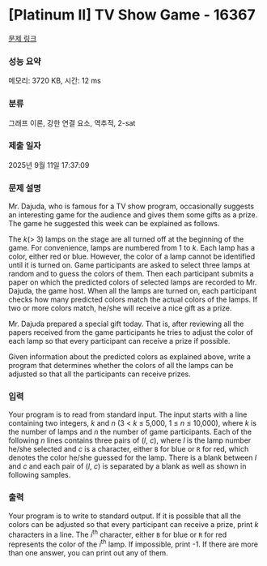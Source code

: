 # [Platinum II] TV Show Game - 16367 

[문제 링크](https://www.acmicpc.net/problem/16367) 

### 성능 요약

메모리: 3720 KB, 시간: 12 ms

### 분류

그래프 이론, 강한 연결 요소, 역추적, 2-sat

### 제출 일자

2025년 9월 11일 17:37:09

### 문제 설명

<p>Mr. Dajuda, who is famous for a TV show program, occasionally suggests an interesting game for the audience and gives them some gifts as a prize. The game he suggested this week can be explained as follows.</p>

<p>The <em>k</em>(> 3) lamps on the stage are all turned off at the beginning of the game. For convenience, lamps are numbered from 1 to <em>k</em>. Each lamp has a color, either red or blue. However, the color of a lamp cannot be identified until it is turned on. Game participants are asked to select three lamps at random and to guess the colors of them. Then each participant submits a paper on which the predicted colors of selected lamps are recorded to Mr. Dajuda, the game host. When all the lamps are turned on, each participant checks how many predicted colors match the actual colors of the lamps. If two or more colors match, he/she will receive a nice gift as a prize.</p>

<p>Mr. Dajuda prepared a special gift today. That is, after reviewing all the papers received from the game participants he tries to adjust the color of each lamp so that every participant can receive a prize if possible.</p>

<p>Given information about the predicted colors as explained above, write a program that determines whether the colors of all the lamps can be adjusted so that all the participants can receive prizes.</p>

### 입력 

 <p>Your program is to read from standard input. The input starts with a line containing two integers, <em>k</em> and <em>n</em> (3 < <em>k</em> ≤ 5,000, 1 ≤ <em>n</em> ≤ 10,000), where <em>k</em> is the number of lamps and <em>n</em> the number of game participants. Each of the following <em>n</em> lines contains three pairs of (<em>l</em>, <em>c</em>), where <em>l</em> is the lamp number he/she selected and <em>c</em> is a character, either <code>B</code> for blue or <code>R</code> for red, which denotes the color he/she guessed for the lamp. There is a blank between <em>l</em> and <em>c</em> and each pair of (<em>l</em>, <em>c</em>) is separated by a blank as well as shown in following samples.</p>

### 출력 

 <p>Your program is to write to standard output. If it is possible that all the colors can be adjusted so that every participant can receive a prize, print <em>k</em> characters in a line. The <em>i</em><sup>th</sup> character, either <code>B</code> for blue or <code>R</code> for red represents the color of the <em>i</em><sup>th</sup> lamp. If impossible, print -1. If there are more than one answer, you can print out any of them.</p>

